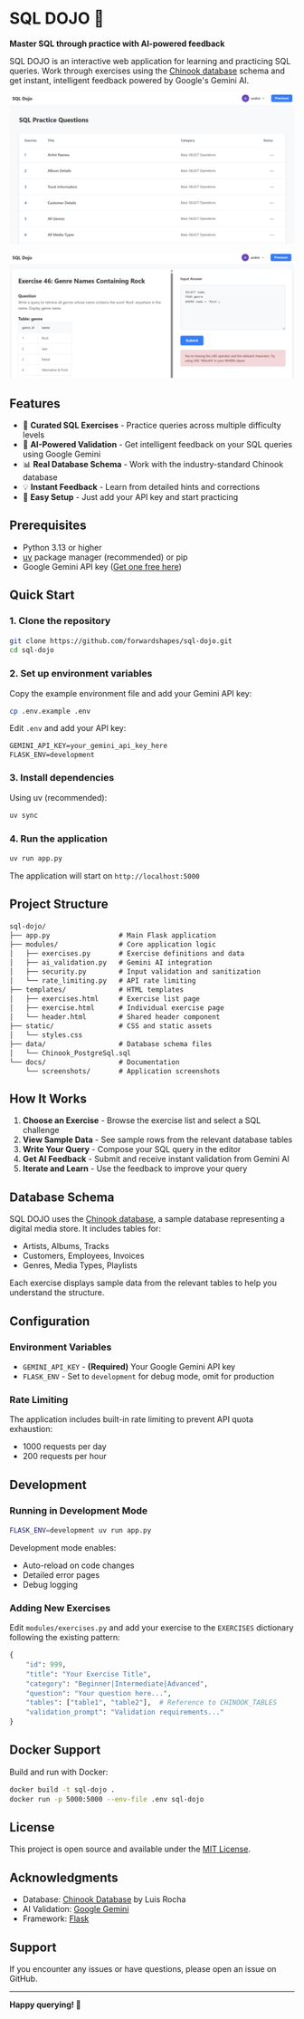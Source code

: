 # SQL DOJO 🥋

**Master SQL through practice with AI-powered feedback**

SQL DOJO is an interactive web application for learning and practicing SQL queries. Work through exercises using the [Chinook database](https://github.com/lerocha/chinook-database) schema and get instant, intelligent feedback powered by Google's Gemini AI.

![Exercise List](docs/screenshots/01-sql-dojo-home.png)

![SQL Exercise Interface](docs/screenshots/02-sql-dojo-exercise.png)

## Features

- 🎯 **Curated SQL Exercises** - Practice queries across multiple difficulty levels
- 🤖 **AI-Powered Validation** - Get intelligent feedback on your SQL queries using Google Gemini
- 📊 **Real Database Schema** - Work with the industry-standard Chinook database
- 💡 **Instant Feedback** - Learn from detailed hints and corrections
- 🚀 **Easy Setup** - Just add your API key and start practicing

## Prerequisites

- Python 3.13 or higher
- [uv](https://docs.astral.sh/uv/) package manager (recommended) or pip
- Google Gemini API key ([Get one free here](https://makersuite.google.com/app/apikey))

## Quick Start

### 1. Clone the repository

```bash
git clone https://github.com/forwardshapes/sql-dojo.git
cd sql-dojo
```

### 2. Set up environment variables

Copy the example environment file and add your Gemini API key:

```bash
cp .env.example .env
```

Edit `.env` and add your API key:
```
GEMINI_API_KEY=your_gemini_api_key_here
FLASK_ENV=development
```

### 3. Install dependencies

Using uv (recommended):
```bash
uv sync
```

### 4. Run the application

```bash
uv run app.py
```

The application will start on `http://localhost:5000`

## Project Structure

```
sql-dojo/
├── app.py                 # Main Flask application
├── modules/               # Core application logic
│   ├── exercises.py       # Exercise definitions and data
│   ├── ai_validation.py   # Gemini AI integration
│   ├── security.py        # Input validation and sanitization
│   └── rate_limiting.py   # API rate limiting
├── templates/             # HTML templates
│   ├── exercises.html     # Exercise list page
│   ├── exercise.html      # Individual exercise page
│   └── header.html        # Shared header component
├── static/                # CSS and static assets
│   └── styles.css
├── data/                  # Database schema files
│   └── Chinook_PostgreSql.sql
└── docs/                  # Documentation
    └── screenshots/       # Application screenshots
```

## How It Works

1. **Choose an Exercise** - Browse the exercise list and select a SQL challenge
2. **View Sample Data** - See sample rows from the relevant database tables
3. **Write Your Query** - Compose your SQL query in the editor
4. **Get AI Feedback** - Submit and receive instant validation from Gemini AI
5. **Iterate and Learn** - Use the feedback to improve your query

## Database Schema

SQL DOJO uses the [Chinook database](https://github.com/lerocha/chinook-database), a sample database representing a digital media store. It includes tables for:

- Artists, Albums, Tracks
- Customers, Employees, Invoices
- Genres, Media Types, Playlists

Each exercise displays sample data from the relevant tables to help you understand the structure.

## Configuration

### Environment Variables

- `GEMINI_API_KEY` - **(Required)** Your Google Gemini API key
- `FLASK_ENV` - Set to `development` for debug mode, omit for production

### Rate Limiting

The application includes built-in rate limiting to prevent API quota exhaustion:
- 1000 requests per day
- 200 requests per hour

## Development

### Running in Development Mode

```bash
FLASK_ENV=development uv run app.py
```

Development mode enables:
- Auto-reload on code changes
- Detailed error pages
- Debug logging

### Adding New Exercises

Edit `modules/exercises.py` and add your exercise to the `EXERCISES` dictionary following the existing pattern:

```python
{
    "id": 999,
    "title": "Your Exercise Title",
    "category": "Beginner|Intermediate|Advanced",
    "question": "Your question here...",
    "tables": ["table1", "table2"],  # Reference to CHINOOK_TABLES
    "validation_prompt": "Validation requirements..."
}
```

## Docker Support

Build and run with Docker:

```bash
docker build -t sql-dojo .
docker run -p 5000:5000 --env-file .env sql-dojo
```

## License

This project is open source and available under the [MIT License](LICENSE).

## Acknowledgments

- Database: [Chinook Database](https://github.com/lerocha/chinook-database) by Luis Rocha
- AI Validation: [Google Gemini](https://ai.google.dev/)
- Framework: [Flask](https://flask.palletsprojects.com/)

## Support

If you encounter any issues or have questions, please open an issue on GitHub.

---

**Happy querying! 🎉**
